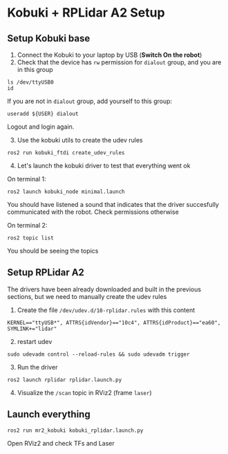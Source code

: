# Kobuki + RPLidar A2 Setup

## Setup Kobuki base

1. Connect the Kobuki to your laptop by USB (**Switch On the robot**)
2. Check that the device has `rw` permission for `dialout` group, and you are in this group

```
ls /dev/ttyUSB0
id
```

If you are not in `dialout` group, add yourself to this group:

```
useradd ${USER} dialout
```

Logout and login again.

3. Use the kobuki utils to create the udev rules

```
ros2 run kobuki_ftdi create_udev_rules
```

4. Let's launch the kobuki driver to test that everything went ok

On terminal 1:
```
ros2 launch kobuki_node minimal.launch
```

You should have listened a sound that indicates that the driver succesfully communicated with the robot. Check permissions otherwise

On terminal 2:
```
ros2 topic list
```
You should be seeing the topics

## Setup RPLidar A2

The drivers have been already downloaded and built in the previous sections, but we need to manually create the udev rules

1. Create the file `/dev/udev.d/10-rplidar.rules` with this content

```
KERNEL=="ttyUSB*", ATTRS{idVendor}=="10c4", ATTRS{idProduct}=="ea60", SYMLINK+="lidar"
```

2. restart udev 

```
sudo udevadm control --reload-rules && sudo udevadm trigger
```

3. Run the driver

```
ros2 launch rplidar rplidar.launch.py
```

4. Visualize the `/scan` topic in RViz2 (frame `laser`)

## Launch everything

```
ros2 run mr2_kobuki kobuki_rplidar.launch.py
```

Open RViz2 and check TFs and Laser

